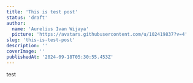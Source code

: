 ```yaml
---
title: 'This is test post'
status: 'draft'
author:
  name: 'Aurelius Ivan Wijaya'
  picture: 'https://avatars.githubusercontent.com/u/102419837?v=4'
slug: 'this-is-test-post'
description: ''
coverImage: ''
publishedAt: '2024-09-18T05:30:55.453Z'
---
```


test